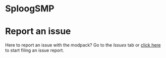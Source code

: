 # SploogSMP

# Report an issue
Here to report an issue with the modpack?
Go to the *Issues* tab or [click here](https://github.com/gabefletch/SploogSMP/issues) to start filing an issue report.
